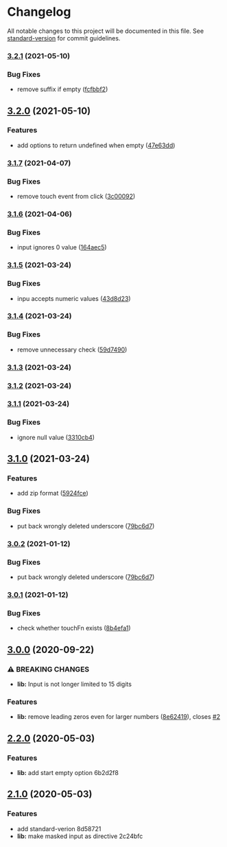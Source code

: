 # Changelog

All notable changes to this project will be documented in this file. See [standard-version](https://github.com/conventional-changelog/standard-version) for commit guidelines.

### [3.2.1](https://github.com/stumpam/ngx-masked-input/compare/v3.2.0...v3.2.1) (2021-05-10)


### Bug Fixes

* remove suffix if empty ([fcfbbf2](https://github.com/stumpam/ngx-masked-input/commit/fcfbbf2bb89eec4f6059a12ab725c38ee5afafc3))

## [3.2.0](https://github.com/stumpam/ngx-masked-input/compare/v3.1.7...v3.2.0) (2021-05-10)


### Features

* add options to return undefined when empty ([47e63dd](https://github.com/stumpam/ngx-masked-input/commit/47e63dd0ea887683119315f2286e3a4cb74389a3))

### [3.1.7](https://github.com/stumpam/ngx-masked-input/compare/v3.1.6...v3.1.7) (2021-04-07)


### Bug Fixes

* remove touch event from click ([3c00092](https://github.com/stumpam/ngx-masked-input/commit/3c000923dc15f3afd5bf89632dc38690c5b42cbe))

### [3.1.6](https://github.com/stumpam/ngx-masked-input/compare/v3.1.5...v3.1.6) (2021-04-06)


### Bug Fixes

* input ignores 0 value ([164aec5](https://github.com/stumpam/ngx-masked-input/commit/164aec5d025b5be3f857d54ca2a7c24c19e3f36a))

### [3.1.5](https://github.com/stumpam/ngx-masked-input/compare/v3.1.4-build...v3.1.5) (2021-03-24)


### Bug Fixes

* inpu accepts numeric values ([43d8d23](https://github.com/stumpam/ngx-masked-input/commit/43d8d2370e49e48f5e3e7e49c01f98941e8cd694))

### [3.1.4](https://github.com/stumpam/ngx-masked-input/compare/v3.1.3...v3.1.4) (2021-03-24)


### Bug Fixes

* remove unnecessary check ([59d7490](https://github.com/stumpam/ngx-masked-input/commit/59d749039a071e606e3c3fb021b6197974cf689e))

### [3.1.3](https://github.com/stumpam/ngx-masked-input/compare/v3.1.2...v3.1.3) (2021-03-24)

### [3.1.2](https://github.com/stumpam/ngx-masked-input/compare/v3.1.1...v3.1.2) (2021-03-24)

### [3.1.1](https://github.com/stumpam/ngx-masked-input/compare/v3.1.0...v3.1.1) (2021-03-24)


### Bug Fixes

* ignore null value ([3310cb4](https://github.com/stumpam/ngx-masked-input/commit/3310cb4fecf0ee5ba637afad676c4d5352e7f7fd))

## [3.1.0](https://github.com/stumpam/ngx-masked-input/compare/v3.0.1...v3.1.0) (2021-03-24)


### Features

* add zip format ([5924fce](https://github.com/stumpam/ngx-masked-input/commit/5924fce20d15a97c23dcb6e0aefaa6990a10cd36))


### Bug Fixes

* put back wrongly deleted underscore ([79bc6d7](https://github.com/stumpam/ngx-masked-input/commit/79bc6d70dc2aa3d82dacee3b654309bb52aeb60a))

### [3.0.2](https://github.com/stumpam/ngx-masked-input/compare/v3.0.1...v3.0.2) (2021-01-12)


### Bug Fixes

* put back wrongly deleted underscore ([79bc6d7](https://github.com/stumpam/ngx-masked-input/commit/79bc6d70dc2aa3d82dacee3b654309bb52aeb60a))

### [3.0.1](https://github.com/stumpam/ngx-masked-input/compare/v3.0.0...v3.0.1) (2021-01-12)


### Bug Fixes

* check whether touchFn exists ([8b4efa1](https://github.com/stumpam/ngx-masked-input/commit/8b4efa13d5f0f46f09106296a634ce98a00126c3))

## [3.0.0](https://github.com/stumpam/ngx-masked-input/compare/v2.2.0...v3.0.0) (2020-09-22)


### ⚠ BREAKING CHANGES

* **lib:** Input is not longer limited to 15 digits

### Features

* **lib:** remove leading zeros even for larger numbers ([8e62419](https://github.com/stumpam/ngx-masked-input/commit/8e62419fed20534e5027bab214ecc74a16de7966)), closes [#2](https://github.com/stumpam/ngx-masked-input/issues/2)

## [2.2.0](///compare/v2.1.0...v2.2.0) (2020-05-03)


### Features

* **lib:** add start empty option 6b2d2f8

## [2.1.0](///compare/v1.1.0...v2.1.0) (2020-05-03)


### Features

* add standard-verion 8d58721
* **lib:** make masked input as directive 2c24bfc
